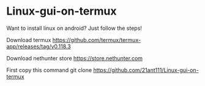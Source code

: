 # Linux-gui-on-termux
Want to install linux on android? Just follow the steps!

Download termux https://github.com/termux/termux-app/releases/tag/v0.118.3

Download nethunter store https://store.nethunter.com

First copy this command git clone https://github.com/21ant111/Linux-gui-on-termux
